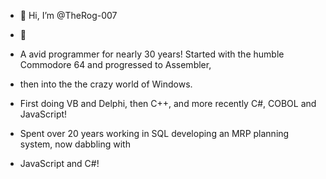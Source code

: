 - 👋 Hi, I’m @TheRog-007
- 👀
- A avid programmer for nearly 30 years! Started with the humble Commodore 64 and progressed to Assembler,
- then into the the crazy world of Windows.
 
- First doing VB and Delphi, then C++, and more recently C#, COBOL and JavaScript!
- Spent over 20 years working in SQL developing an MRP planning system, now dabbling with
- JavaScript and C#! 

<!---
TheRog-007/TheRog-007 is a ✨ special ✨ repository because its `README.md` (this file) appears on your GitHub profile.
You can click the Preview link to take a look at your changes.
--->
